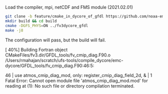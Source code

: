 Load the compiler, mpi, netCDF and FMS module (2021.02.01)

```sh
git clone -b feature/cmake_in_dycore_of_gfdl https://github.com/noaa-emc/GFDL_atmos_cubed_sphere fv3dycore_gfdl
mkdir build && cd build
cmake -DGFS_PHYS=ON ../fv3dycore_gfdl
make -j8
```

The configuration will pass, but the build will fail.

[  40%] Building Fortran object CMakeFiles/fv3.dir/GFDL_tools/fv_cmip_diag.F90.o
/Users/rmahajan/scratch/ufs-tools/compile_dycore/emc-dycore/GFDL_tools/fv_cmip_diag.F90:46:5:

   46 | use atmos_cmip_diag_mod, only: register_cmip_diag_field_2d, &
      |     1
Fatal Error: Cannot open module file 'atmos_cmip_diag_mod.mod' for reading at (1): No such file or directory
compilation terminated.
